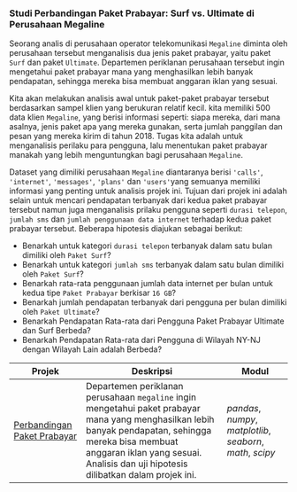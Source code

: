 ### Studi Perbandingan Paket Prabayar: Surf vs. Ultimate di Perusahaan Megaline

Seorang analis di perusahaan operator telekomunikasi `Megaline` diminta oleh perusahaan tersebut menganalisis dua jenis paket prabayar, yaitu paket `Surf` dan paket `Ultimate`. Departemen periklanan perusahaan tersebut ingin mengetahui paket prabayar mana yang menghasilkan lebih banyak pendapatan, sehingga mereka bisa membuat anggaran iklan yang sesuai.

Kita akan melakukan analisis awal untuk paket-paket prabayar tersebut berdasarkan sampel klien yang berukuran relatif kecil. kita memiliki 500 data klien `Megaline`, yang berisi informasi seperti: siapa mereka, dari mana asalnya, jenis paket apa yang mereka gunakan, serta jumlah panggilan dan pesan yang mereka kirim di tahun 2018. Tugas kita adalah untuk menganalisis perilaku para pengguna, lalu menentukan paket prabayar manakah yang lebih menguntungkan bagi perusahaan `Megaline`.

Dataset yang dimiliki perusahaan `Megaline` diantaranya berisi `'calls'`, `'internet'`, `'messages'`, `'plans'` dan `'users'`yang semuanya memiliki informasi yang penting untuk analisis projek ini. Tujuan dari projek ini adalah selain untuk mencari pendapatan terbanyak dari kedua paket prabayar tersebut namun juga menganalisis prilaku pengguna seperti `durasi telepon`, `jumlah sms` dan `jumlah penggunaan data internet` terhadap kedua paket prabayar tersebut. Beberapa hipotesis diajukan sebagai berikut:
- Benarkah untuk kategori `durasi telepon` terbanyak dalam satu bulan dimiliki oleh `Paket Surf`?
- Benarkah untuk kategori `jumlah sms` terbanyak dalam satu bulan dimiliki oleh `Paket Surf`?
- Benarkah rata-rata penggunaan jumlah data internet per bulan untuk kedua tipe `Paket Prabayar` berkisar `16 GB`?
- Benarkah jumlah pendapatan terbanyak dari pengguna per bulan dimiliki oleh `Paket Ultimate`?
- Benarkah Pendapatan Rata-rata dari Pengguna Paket Prabayar Ultimate dan Surf Berbeda?
- Benarkah Pendapatan Rata-rata dari Pengguna di Wilayah NY-NJ dengan Wilayah Lain adalah Berbeda?

| Projek | Deskripsi | Modul |
| ------- | ------- | ------- |
| [Perbandingan Paket Prabayar](https://github.com/fuadraharjo/TripleTen_IND/blob/main/Projek-03%20-%20Perbandingan%20Paket%20Prabayar/Studi%20perbandingan%20paket%20prabayar%20surf%20dan%20ultimate.ipynb) | Departemen periklanan perusahaan `megaline` ingin mengetahui paket prabayar mana yang menghasilkan lebih banyak pendapatan, sehingga mereka bisa membuat anggaran iklan yang sesuai. Analisis dan uji hipotesis dilibatkan dalam projek ini. | *pandas*, *numpy*, *matplotlib*, *seaborn*, *math*, *scipy* |